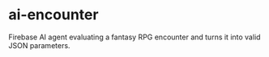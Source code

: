 # ai-encounter
 
Firebase AI agent evaluating a fantasy RPG encounter and turns it into valid JSON parameters.